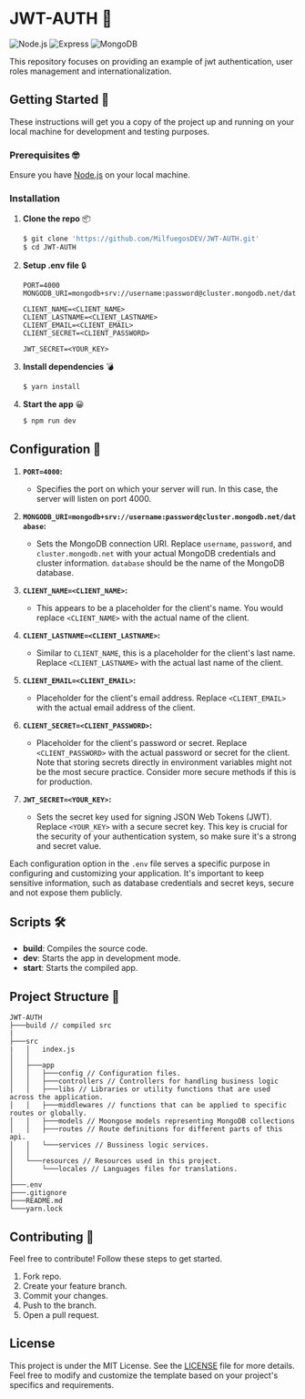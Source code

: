 # JWT-AUTH 🔐

![Node.js](https://img.shields.io/badge/node.js-%23339933.svg?style=for-the-badge&logo=node.js&logoColor=white)
![Express](https://img.shields.io/badge/express-%23000000.svg?style=for-the-badge&logo=express&logoColor=white)
![MongoDB](https://img.shields.io/badge/mongodb-%234ea94b.svg?style=for-the-badge&logo=mongodb&logoColor=white)

This repository focuses on providing an example of jwt authentication, user roles management and internationalization.

## Getting Started 📕

These instructions will get you a copy of the project up and running on your local machine for development and testing purposes.

### Prerequisites 🤓

Ensure you have [Node.js](https://nodejs.org/en/download/) on your local machine.

### Installation

1. **Clone the repo** 📦

   ```bash
   $ git clone 'https://github.com/MilfuegosDEV/JWT-AUTH.git'
   $ cd JWT-AUTH
   ```

2. **Setup .env file** 🔒

   ```dotenv
   PORT=4000
   MONGODB_URI=mongodb+srv://username:password@cluster.mongodb.net/database

   CLIENT_NAME=<CLIENT_NAME>
   CLIENT_LASTNAME=<CLIENT_LASTNAME>
   CLIENT_EMAIL=<CLIENT_EMAIL>
   CLIENT_SECRET=<CLIENT_PASSWORD>

   JWT_SECRET=<YOUR_KEY>
   ```

3. **Install dependencies** 💣

   ```bash
   $ yarn install
   ```

4. **Start the app** 😀

   ```bash
   $ npm run dev
   ```

## Configuration 🔧

1. **`PORT=4000`:**

   - Specifies the port on which your server will run. In this case, the server will listen on port 4000.

2. **`MONGODB_URI=mongodb+srv://username:password@cluster.mongodb.net/database`:**

   - Sets the MongoDB connection URI. Replace `username`, `password`, and `cluster.mongodb.net` with your actual MongoDB credentials and cluster information. `database` should be the name of the MongoDB database.

3. **`CLIENT_NAME=<CLIENT_NAME>`:**

   - This appears to be a placeholder for the client's name. You would replace `<CLIENT_NAME>` with the actual name of the client.

4. **`CLIENT_LASTNAME=<CLIENT_LASTNAME>`:**

   - Similar to `CLIENT_NAME`, this is a placeholder for the client's last name. Replace `<CLIENT_LASTNAME>` with the actual last name of the client.

5. **`CLIENT_EMAIL=<CLIENT_EMAIL>`:**

   - Placeholder for the client's email address. Replace `<CLIENT_EMAIL>` with the actual email address of the client.

6. **`CLIENT_SECRET=<CLIENT_PASSWORD>`:**

   - Placeholder for the client's password or secret. Replace `<CLIENT_PASSWORD>` with the actual password or secret for the client. Note that storing secrets directly in environment variables might not be the most secure practice. Consider more secure methods if this is for production.

7. **`JWT_SECRET=<YOUR_KEY>`:**
   - Sets the secret key used for signing JSON Web Tokens (JWT). Replace `<YOUR_KEY>` with a secure secret key. This key is crucial for the security of your authentication system, so make sure it's a strong and secret value.

Each configuration option in the `.env` file serves a specific purpose in configuring and customizing your application. It's important to keep sensitive information, such as database credentials and secret keys, secure and not expose them publicly.

## Scripts 🛠️

- **build**: Compiles the source code.
- **dev**: Starts the app in development mode.
- **start**: Starts the compiled app.

## Project Structure 📂

```
JWT-AUTH
├───build // compiled src
|
├───src
|   │   index.js
│   │
│   ├───app
│   │   ├───config // Configuration files.
│   │   ├───controllers // Controllers for handling business logic
│   │   ├───libs // Libraries or utility functions that are used across the application.
│   │   ├───middlewares // functions that can be applied to specific routes or globally.
│   │   ├───models // Moongose models representing MongoDB collections
│   │   ├───routes // Route definitions for different parts of this api.
│   │   └───services // Bussiness logic services.
│   │
│   └───resources // Resources used in this project.
│       └───locales // Languages files for translations.
│
├───.env
├───.gitignore
├───README.md
└───yarn.lock
```

## Contributing 🤝

Feel free to contribute! Follow these steps to get started.
1. Fork repo.
2. Create your feature branch.
3. Commit your changes.
4. Push to the branch.
5. Open a pull request.

## License

This project is under the MIT License. See the [LICENSE](LICENSE) file
for more details. Feel free to modify and customize the
template based on your project's specifics and requirements.

